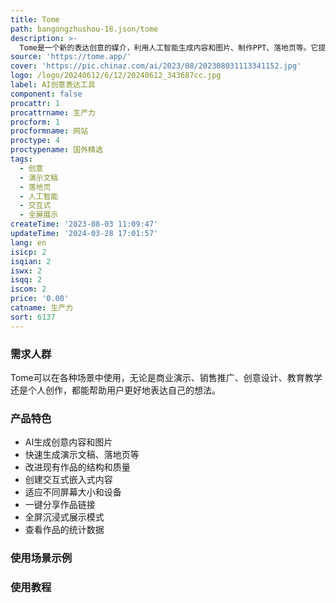 ```yaml
---
title: Tome
path: bangongzhushou-18.json/tome
description: >-
  Tome是一个新的表达创意的媒介，利用人工智能生成内容和图片、制作PPT、落地页等。它提供了多种AI功能，帮助用户更好地表达想法，快速生成多种形式的创意作品。Tome适用于各种场景，可以帮助个人、企业和教育机构提高工作效率和表达能力。
source: 'https://tome.app/'
cover: 'https://pic.chinaz.com/ai/2023/08/202308031113341152.jpg'
logo: /logo/20240612/6/12/20240612_343687cc.jpg
label: AI创意表达工具
component: false
procattr: 1
procattrname: 生产力
procform: 1
procformname: 网站
proctype: 4
proctypename: 国外精选
tags:
  - 创意
  - 演示文稿
  - 落地页
  - 人工智能
  - 交互式
  - 全屏展示
createTime: '2023-08-03 11:09:47'
updateTime: '2024-03-28 17:01:57'
lang: en
isicp: 2
isqian: 2
iswx: 2
isqq: 2
iscom: 2
price: '0.00'
catname: 生产力
sort: 6137
---
```




### 需求人群
Tome可以在各种场景中使用，无论是商业演示、销售推广、创意设计、教育教学还是个人创作，都能帮助用户更好地表达自己的想法。

### 产品特色
- AI生成创意内容和图片
- 快速生成演示文稿、落地页等
- 改进现有作品的结构和质量
- 创建交互式嵌入式内容
- 适应不同屏幕大小和设备
- 一键分享作品链接
- 全屏沉浸式展示模式
- 查看作品的统计数据

### 使用场景示例


### 使用教程


  
